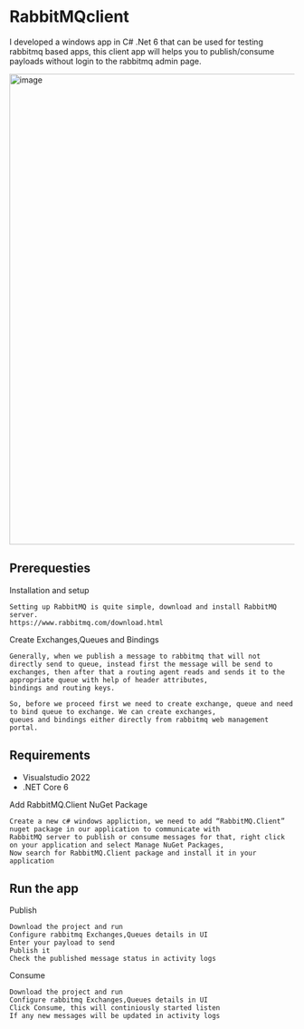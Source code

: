 # RabbitMQclient
I developed a windows app in C# .Net 6 that can be used for testing rabbitmq based apps, this client app will helps you to publish/consume payloads without login to the rabbitmq admin page.


<img width="830" alt="image" src="https://user-images.githubusercontent.com/82328342/201350642-d96feebe-a1ec-4ea0-97e1-6a6ee0bdc4a7.png">

## Prerequesties
Installation and setup
```
Setting up RabbitMQ is quite simple, download and install RabbitMQ server.
https://www.rabbitmq.com/download.html
```

Create Exchanges,Queues and Bindings
```
Generally, when we publish a message to rabbitmq that will not directly send to queue, instead first the message will be send to 
exchanges, then after that a routing agent reads and sends it to the appropriate queue with help of header attributes, 
bindings and routing keys.

So, before we proceed first we need to create exchange, queue and need to bind queue to exchange. We can create exchanges, 
queues and bindings either directly from rabbitmq web management portal.
```
## Requirements

* Visualstudio 2022
* .NET Core 6

Add RabbitMQ.Client NuGet Package
```
Create a new c# windows appliction, we need to add “RabbitMQ.Client” nuget package in our application to communicate with 
RabbitMQ server to publish or consume messages for that, right click on your application and select Manage NuGet Packages, 
Now search for RabbitMQ.Client package and install it in your application 
```
## Run the app

Publish
```
Download the project and run
Configure rabbitmq Exchanges,Queues details in UI
Enter your payload to send
Publish it
Check the published message status in activity logs
```
Consume

```
Download the project and run
Configure rabbitmq Exchanges,Queues details in UI
Click Consume, this will continiously started listen 
If any new messages will be updated in activity logs
```
